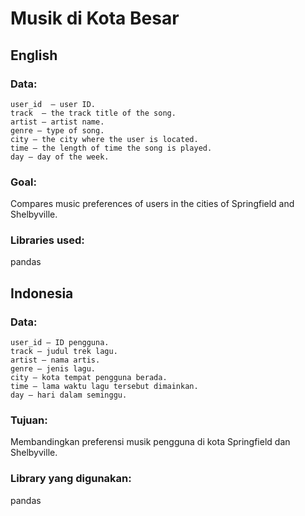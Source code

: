 # Musik di Kota Besar

## English

### Data:

    user_id  — user ID.
    track  — the track title of the song.
    artist — artist name.
    genre — type of song.
    city — the city where the user is located.
    time — the length of time the song is played.
    day — day of the week.

### Goal:

Compares music preferences of users in the cities of Springfield and Shelbyville.

### Libraries used:

pandas

## Indonesia

### Data:

    user_id — ID pengguna.
    track — judul trek lagu.
    artist — nama artis.
    genre — jenis lagu.
    city — kota tempat pengguna berada.
    time — lama waktu lagu tersebut dimainkan.
    day — hari dalam seminggu.

### Tujuan:

Membandingkan preferensi musik pengguna di kota Springfield dan Shelbyville.

### Library yang digunakan:

pandas
